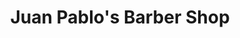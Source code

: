 ---
title: "Juan Pablo's Barber Shop"
url: /sunnyside/juan-pablos-barber-shop/
shop: hairdresser
---